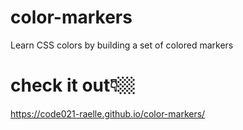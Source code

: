 # color-markers
Learn CSS colors by building a set of colored markers

# check it out👇🏼
https://code021-raelle.github.io/color-markers/